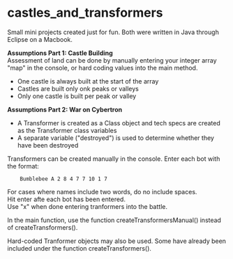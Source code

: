 # castles_and_transformers

Small mini projects created just for fun. Both were written in Java through Eclipse on a Macbook. 

**Assumptions Part 1: Castle Building** <br />
Assessment of land can be done by manually entering your integer array "map" in the console, or hard coding values into the main method.
* One castle is always built at the start of the array
* Castles are built only onk peaks or valleys
* Only one castle is built per peak or valley


**Assumptions Part 2: War on Cybertron** <br />
* A Transformer is created as a Class object and tech specs are created as the Transformer class variables
* A separate variable ("destroyed") is used to determine whether they have been destroyed

Transformers can be created manually in the console. Enter each bot with the format:

        Bumblebee A 2 8 4 7 7 10 1 7

For cases where names include two words, do no include spaces.<br />
Hit enter afte each bot has been entered. <br />
Use "x" when done entering tranformers into the battle.

In the main function, use the function createTransformersManual() instead of createTransformers().

Hard-coded Tranformer objects may also be used. Some have already been included under the function createTransformers().



